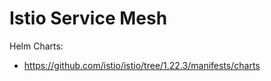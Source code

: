 # Istio Service Mesh

Helm Charts:

- https://github.com/istio/istio/tree/1.22.3/manifests/charts


